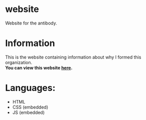 # website
Website for the antibody.

# Information
This is the website containing information about why I formed this organization.<br />
**You can view this website [here](https://the-antibody.github.io/website).**

# Languages:
  - HTML
  - CSS (embedded)
  - JS (embedded)

